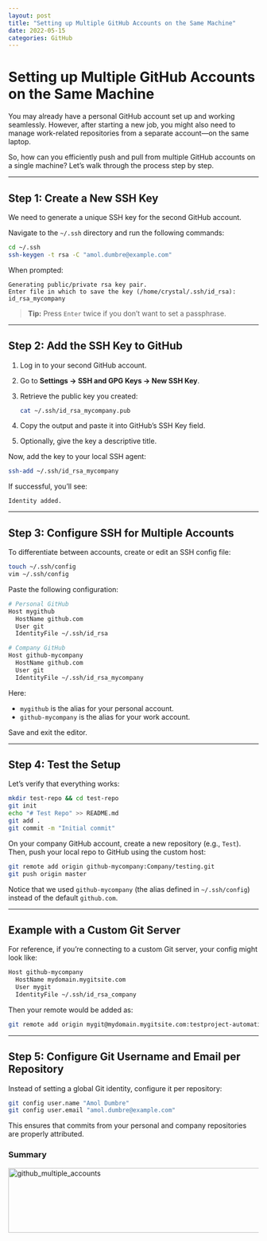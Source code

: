 ```yaml
---
layout: post
title: "Setting up Multiple GitHub Accounts on the Same Machine"
date: 2022-05-15
categories: GitHub
---
```


# Setting up Multiple GitHub Accounts on the Same Machine

You may already have a personal GitHub account set up and working seamlessly. However, after starting a new job, you might also need to manage work-related repositories from a separate account—on the same laptop.  

So, how can you efficiently push and pull from multiple GitHub accounts on a single machine? Let’s walk through the process step by step.  

---

## Step 1: Create a New SSH Key

We need to generate a unique SSH key for the second GitHub account.  

Navigate to the `~/.ssh` directory and run the following commands:

```bash
cd ~/.ssh
ssh-keygen -t rsa -C "amol.dumbre@example.com"
````

When prompted:

```
Generating public/private rsa key pair.
Enter file in which to save the key (/home/crystal/.ssh/id_rsa): id_rsa_mycompany
```

> **Tip:** Press `Enter` twice if you don’t want to set a passphrase.

---

## Step 2: Add the SSH Key to GitHub

1. Log in to your second GitHub account.

2. Go to **Settings → SSH and GPG Keys → New SSH Key**.

3. Retrieve the public key you created:

   ```bash
   cat ~/.ssh/id_rsa_mycompany.pub
   ```

4. Copy the output and paste it into GitHub’s SSH Key field.

5. Optionally, give the key a descriptive title.

Now, add the key to your local SSH agent:

```bash
ssh-add ~/.ssh/id_rsa_mycompany
```

If successful, you’ll see:

```
Identity added.
```

---

## Step 3: Configure SSH for Multiple Accounts

To differentiate between accounts, create or edit an SSH config file:

```bash
touch ~/.ssh/config
vim ~/.ssh/config
```

Paste the following configuration:

```bash
# Personal GitHub
Host mygithub
  HostName github.com
  User git
  IdentityFile ~/.ssh/id_rsa

# Company GitHub
Host github-mycompany
  HostName github.com
  User git
  IdentityFile ~/.ssh/id_rsa_mycompany
```

Here:

* `mygithub` is the alias for your personal account.
* `github-mycompany` is the alias for your work account.

Save and exit the editor.

---

## Step 4: Test the Setup

Let’s verify that everything works:

```bash
mkdir test-repo && cd test-repo
git init
echo "# Test Repo" >> README.md
git add .
git commit -m "Initial commit"
```

On your company GitHub account, create a new repository (e.g., `Test`).
Then, push your local repo to GitHub using the custom host:

```bash
git remote add origin github-mycompany:Company/testing.git
git push origin master
```

Notice that we used `github-mycompany` (the alias defined in `~/.ssh/config`) instead of the default `github.com`.

---

## Example with a Custom Git Server

For reference, if you’re connecting to a custom Git server, your config might look like:

```bash
Host github-mycompany
  HostName mydomain.mygitsite.com
  User mygit
  IdentityFile ~/.ssh/id_rsa_company
```

Then your remote would be added as:

```bash
git remote add origin mygit@mydomain.mygitsite.com:testproject-automation/testrepo.git
```

---

## Step 5: Configure Git Username and Email per Repository

Instead of setting a global Git identity, configure it per repository:

```bash
git config user.name "Amol Dumbre"
git config user.email "amol.dumbre@example.com"
```

This ensures that commits from your personal and company repositories are properly attributed.

### Summary
<a href="https://github.com/user-attachments/assets/1507c8a4-0591-4d45-8091-765ac77468cd" target="_blank">
 <img width="768" height="130" alt="github_multiple_accounts" src="https://github.com/user-attachments/assets/1507c8a4-0591-4d45-8091-765ac77468cd" />
</a>
